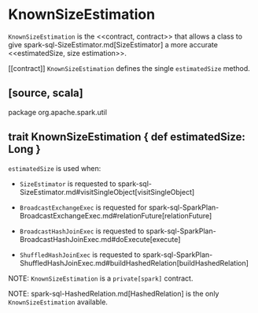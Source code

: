 # KnownSizeEstimation

`KnownSizeEstimation` is the <<contract, contract>> that allows a class to give spark-sql-SizeEstimator.md[SizeEstimator] a more accurate <<estimatedSize, size estimation>>.

[[contract]]
`KnownSizeEstimation` defines the single `estimatedSize` method.

[source, scala]
----
package org.apache.spark.util

trait KnownSizeEstimation {
  def estimatedSize: Long
}
----

`estimatedSize` is used when:

* `SizeEstimator` is requested to spark-sql-SizeEstimator.md#visitSingleObject[visitSingleObject]

* `BroadcastExchangeExec` is requested for spark-sql-SparkPlan-BroadcastExchangeExec.md#relationFuture[relationFuture]

* `BroadcastHashJoinExec` is requested to spark-sql-SparkPlan-BroadcastHashJoinExec.md#doExecute[execute]

* `ShuffledHashJoinExec` is requested to spark-sql-SparkPlan-ShuffledHashJoinExec.md#buildHashedRelation[buildHashedRelation]

NOTE: `KnownSizeEstimation` is a `private[spark]` contract.

NOTE: spark-sql-HashedRelation.md[HashedRelation] is the only `KnownSizeEstimation` available.
